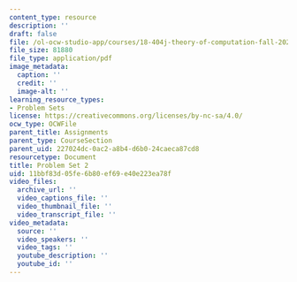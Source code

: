 ```yaml
---
content_type: resource
description: ''
draft: false
file: /ol-ocw-studio-app/courses/18-404j-theory-of-computation-fall-2020/11bbf83d05fe6b80ef69e40e223ea78f_MIT18_404f20_hw2.pdf
file_size: 81880
file_type: application/pdf
image_metadata:
  caption: ''
  credit: ''
  image-alt: ''
learning_resource_types:
- Problem Sets
license: https://creativecommons.org/licenses/by-nc-sa/4.0/
ocw_type: OCWFile
parent_title: Assignments
parent_type: CourseSection
parent_uid: 227024dc-0ac2-a8b4-d6b0-24caeca87cd8
resourcetype: Document
title: Problem Set 2
uid: 11bbf83d-05fe-6b80-ef69-e40e223ea78f
video_files:
  archive_url: ''
  video_captions_file: ''
  video_thumbnail_file: ''
  video_transcript_file: ''
video_metadata:
  source: ''
  video_speakers: ''
  video_tags: ''
  youtube_description: ''
  youtube_id: ''
---
```

